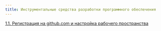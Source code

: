 ```yaml
---
title: Инструментальные средства разработки программного обеспечения
---
```


[1.1. Регистрация на github.com и настройка рабочего пространства](./1/1.1)
